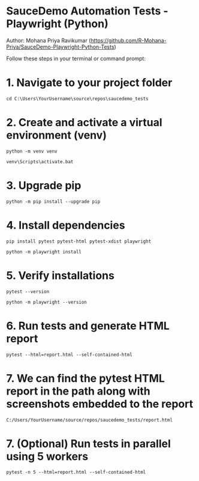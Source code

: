 # SauceDemo Automation Tests - Playwright (Python)

Author: Mohana Priya Ravikumar (https://github.com/R-Mohana-Priya/SauceDemo-Playwright-Python-Tests)

Follow these steps in your terminal or command prompt:

# 1. Navigate to your project folder

	cd C:\Users\YourUsername\source\repos\saucedemo_tests

# 2. Create and activate a virtual environment (venv)

	python -m venv venv
	
	venv\Scripts\activate.bat

# 3. Upgrade pip

	python -m pip install --upgrade pip

# 4. Install dependencies

	pip install pytest pytest-html pytest-xdist playwright

	python -m playwright install

# 5. Verify installations

	pytest --version

	python -m playwright --version

# 6. Run tests and generate HTML report

	pytest --html=report.html --self-contained-html

# 7. We can find the pytest HTML report in the path along with screenshots embedded to the report

	C:/Users/YourUsername/source/repos/saucedemo_tests/report.html

# 7. (Optional) Run tests in parallel using 5 workers
	
	pytest -n 5 --html=report.html --self-contained-html
